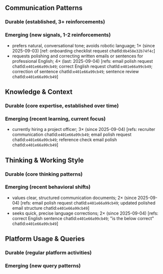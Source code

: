 ## Communication Patterns
### Durable (established, 3+ reinforcements)

### Emerging (new signals, 1-2 reinforcements)
- prefers natural, conversational tone; avoids robotic language; 1× (since 2025-09-03) [ref: onboarding checklist request chatId:`0b458e32b74f4c`]
- requests polishing and correcting written emails or sentences for professional English; 4× (last: 2025-09-04) [refs: email polish request chatId:`e401e66a99cb49`; correct English request chatId:`e401e66a99cb49`; correction of sentence chatId:`e401e66a99cb49`; sentence review chatId:`e401e66a99cb49`]

## Knowledge & Context
### Durable (core expertise, established over time)

### Emerging (recent learning, current focus)
- currently hiring a project officer; 3× (since 2025-09-04) [refs: recruiter communication chatId:`e401e66a99cb49`; email polish request chatId:`e401e66a99cb49`; reference check email polish chatId:`e401e66a99cb49`]

## Thinking & Working Style
### Durable (core thinking patterns)

### Emerging (recent behavioral shifts)
- values clear, structured communication documents; 2× (since 2025-09-04) [refs: email polish request chatId:`e401e66a99cb49`; updated polished email structure chatId:`e401e66a99cb49`]
- seeks quick, precise language corrections; 2× (since 2025-09-04) [refs: correct English sentence chatId:`e401e66a99cb49`; "is the below correct" chatId:`e401e66a99cb49`]

## Platform Usage & Queries
### Durable (regular platform activities)

### Emerging (new query patterns)
